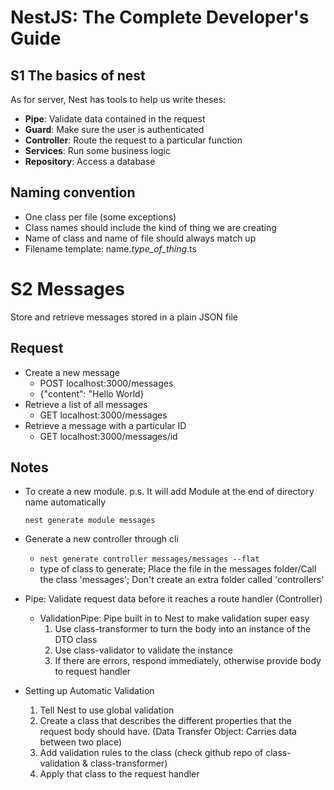 # NestJS: The Complete Developer's Guide

## S1 The basics of nest

As for server, Nest has tools to help us write theses:

- **Pipe**: Validate data contained in the request
- **Guard**: Make sure the user is authenticated
- **Controller**: Route the request to a particular function
- **Services**: Run some business logic
- **Repository**: Access a database

## Naming convention

- One class per file (some exceptions)
- Class names should include the kind of thing we are creating
- Name of class and name of file should always match up
- Filename template: name._type_of_thing_.ts

# S2 Messages

Store and retrieve messages stored in a plain JSON file

## Request

- Create a new message
  - POST localhost:3000/messages
  - {"content": "Hello World}
- Retrieve a list of all messages
  - GET localhost:3000/messages
- Retrieve a message with a particular ID
  - GET localhost:3000/messages/id

## Notes

- To create a new module. p.s. It will add Module at the end of directory name automatically

  `nest generate module messages`

- Generate a new controller through cli

  - `nest generate controller messages/messages --flat`
  - type of class to generate; Place the file in the messages folder/Call the class 'messages'; Don't create an extra folder called 'controllers'

- Pipe: Validate request data before it reaches a route handler (Controller)

  - ValidationPipe: Pipe built in to Nest to make validation super easy
    1. Use class-transformer to turn the body into an instance of the DTO class
    2. Use class-validator to validate the instance
    3. If there are errors, respond immediately, otherwise provide body to request handler

- Setting up Automatic Validation
  1. Tell Nest to use global validation
  2. Create a class that describes the different properties that the request body should have. (Data Transfer Object: Carries data between two place)
  3. Add validation rules to the class (check github repo of class-validation & class-transformer)
  4. Apply that class to the request handler
